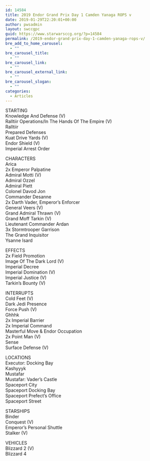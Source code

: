 ```yaml
---
id: 14584
title: 2019 Endor Grand Prix Day 1 Camden Yanaga ROPS v
date: 2019-01-29T22:20:01+00:00
author: pwsadmin
layout: swccgpc
guid: https://www.starwarsccg.org/?p=14584
permalink: /2019-endor-grand-prix-day-1-camden-yanaga-rops-v/
bre_add_to_home_carousel:
  - ""
bre_carousel_title:
  - ""
bre_carousel_link:
  - ""
bre_carousel_external_link:
  - ""
bre_carousel_slogan:
  - ""
categories:
  - Articles
---
```

STARTING  
Knowledge And Defense (V)  
Ralltiir Operations/In The Hands Of The Empire (V)  
Ralltiir  
Prepared Defenses  
Kuat Drive Yards (V)  
Endor Shield (V)  
Imperial Arrest Order

CHARACTERS  
Arica  
2x Emperor Palpatine  
Admiral Motti (V)  
Admiral Ozzel  
Admiral Piett  
Colonel Davod Jon  
Commander Desanne  
2x Darth Vader, Emperor&#8217;s Enforcer  
General Veers (V)  
Grand Admiral Thrawn (V)  
Grand Moff Tarkin (V)  
Lieutenant Commander Ardan  
3x Stormtrooper Garrison  
The Grand Inquisitor  
Ysanne Isard

EFFECTS  
2x Field Promotion  
Image Of The Dark Lord (V)  
Imperial Decree  
Imperial Domination (V)  
Imperial Justice (V)  
Tarkin&#8217;s Bounty (V)

INTERRUPTS  
Cold Feet (V)  
Dark Jedi Presence  
Force Push (V)  
Ghhhk  
2x Imperial Barrier  
2x Imperial Command  
Masterful Move & Endor Occupation  
2x Point Man (V)  
Sense  
Surface Defense (V)

LOCATIONS  
Executor: Docking Bay  
Kashyyyk  
Mustafar  
Mustafar: Vader&#8217;s Castle  
Spaceport City  
Spaceport Docking Bay  
Spaceport Prefect&#8217;s Office  
Spaceport Street

STARSHIPS  
Binder  
Conquest (V)  
Emperor&#8217;s Personal Shuttle  
Stalker (V)

VEHICLES  
Blizzard 2 (V)  
Blizzard 4